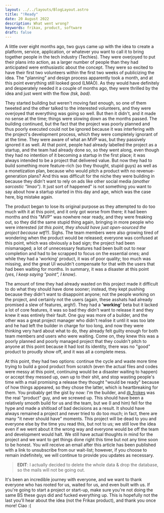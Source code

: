 ```yaml
---
layout: ../../layouts/BlogLayout.astro
title: "!Ready"
date: 20 August 2022
description: What went wrong?
keywords: frikax, product, software
draft: false
---
```


A little over eight months ago, two guys came up with the idea to create a platform, service, application, or whatever you want to call it to bring together people in the tech industry (Techies). They were overjoyed to put their plans into action, as a larger number of people than they had anticipated were enthusiastic about the concept. They were so excited to have their first two volunteers within the first two weeks of publicizing the idea. The "planning" and design process apparently took a month, and at this point everything still looked good (LMAO). As they would have definitely and desperately needed it a couple of months ago, they were thrilled by the idea and just went with the flow _(tsk, bad)_.


They started building but weren't moving fast enough, so one of them tweeted and the other talked to the interested volunteers, and they were overjoyed that everything was going so well. But then it didn't, and it made no sense at the time; things were slowing down as the months passed. The building continued, but the fact that the project was poorly planned and thus poorly executed could not be ignored because it was interfering with the project's development process, which they were completely ignorant of at the time. They were aware of what an MVP was, but they passively ignored it as well. At that point, people had already labelled the project as a startup, and the team had already done so, so they went along, even though they had no intention of it becoming a startup in the first place; it was always intended to be a project that delivered value. But now they had to build something more feature-rich (so they thought, stupid guys) as well as a monetization plan, because who would pitch a product with no revenue-generation plans? And this was difficult for the niche they were building in because they didn't want to rely on ads like other social media _(another sarcastic "lmao")_. It just sort of happened" is not something you want to say about how a startup started in this day and age, which was the case here, big mistake again.


The product began to lose its original purpose as they attempted to do too much with it at this point, and it only got worse from there; it had been months and this "MVP" was nowhere near ready, and they were freaking out, so they did the same stupid thing again, bringing in more people who were interested _(at this point, they should have just open-sourced the project because wtf?)_. Sighs. The team members were also growing tired of wondering when the product would be released; everyone was confused at this point, which was obviously a bad sign; the project had been mismanaged; a lot of unnecessary features had been built out to near completion and had to be scrapped to focus on the essential ones; and while they had a 'working' product, it was of poor quality; too much was missing, and the great UI wouldn't compensate for that with the users that had been waiting for months. In summary, it was a disaster at this point _(yes, I keep saying "point", I know)_.


The amount of time they had already wasted on this project made it difficult to do what they should have done sooner; instead, they kept pushing because they didn't want to disappoint anyone; not the people working on the project, and certainly not the users (again, these asshats had already promised a slew of features, argh!). They had a **'working'** beta but it lacked a lot of core features, it was so bad they didn't want to release it and they knew it was entirely their fault. One guy was more of a builder, and the other was a great project manager who didn't realise it until it was too late and he had left the builder in charge for too long, and now they were thinking very hard about what to do, they already felt guilty enough for both team members and users who were waiting. Come on, they knew this was a poorly planned and poorly managed project that they couldn't pitch to anyone at this point because it had lost its identity, there was no "good" product to proudly show off, and it was all a complete mess.


At this point, they had two options: continue the cycle and waste more time trying to build a good product from scratch (even the actual files and codes were messy at this point, continuing would be a disaster waiting to happen) or accept they messed up, own up to their shit, and stop wasting people's time with a mail promising a release they thought "would be ready" because of how things appeared, so they chose the latter, which is heartbreaking for them. You probably get the gist by now: I'm the builder, and [@_frokes](https://twitter.com/_frokes "Frokes") was the real "product" guy, and we screwed up. This should have been a relatively smooth build for us and the team, but we (I and him) fell for the hype and made a shitload of bad decisions as a result. It should have always remained a project and never tried to do too much; in fact, there are many "it never should have" moments. This project will be dead to you and everyone else by the time you read this, but not to us; we still love the idea even if we went about it the wrong way and everyone would be off the team and development would halt. We still have actual thoughts in mind for the project and we want to get things done right this time but not any time soon to be honest. You will receive an email after this article has been published with a link to unsubscribe from our wait-list; however, if you choose to remain indefinitely, we will continue to provide you updates as necessary.


>**EDIT**: I actually decided to delete the whole data & drop the database, so the mails will not be going out.


It's been an incredible journey with everyone, and we want to thank everyone who has rooted for us, waited for us, and even built with us. If you're going to start a project or start-up, make sure you're not doing the same BS these guys did and fucked everything up. This is hopefully not the last you'll hear about the idea (not the Frikax product), and thank you once more! Ciao :(  

